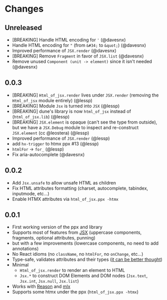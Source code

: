 # Changes

## Unreleased
- [BREAKING] Handle HTML encoding for `'` (@davesnx)
- Handle HTML encoding for `"` (from `&#34;` to `&quot;`) (@davesnx)
- Improved performance of `JSX.render` (@davesnx)
- [BREAKING] Remove `Fragment` in favor of `JSX.list` (@davesnx)
- Remove unused `Component (unit -> element)` since it isn't needed (@davesnx)

## 0.0.3

- [BREAKING] `Html_of_jsx.render` lives under `JSX.render` (removing the `Html_of_jsx` module entirely) (@lessp)
- [BREAKING] Module `Jsx` is turned into `JSX` (@lessp)
- [BREAKING] dune's library is now `html_of_jsx` instead of (`html_of_jsx.lib`) (@lessp)
- [BREAKING] `JSX.element` is opaque (can't see the type from outside), but we have a `JSX.Debug` module to inspect and re-construct `JSX.element` (cc @leostera) (@lessp)
- Improved performance of `JSX.render` (@lessp)
- add `hx-trigger` to htmx ppx #13 (@lessp)
- `htmlFor` -> `for_` (@lessp)
- Fix aria-autocomplete (@davesnx)

## 0.0.2

- Add `Jsx.unsafe` to allow unsafe HTML as children
- Fix HTML attributes formatting (charset, autocomplete, tabindex, inputmode, etc...)
- Enable HTMX attributes via `html_of_jsx.ppx -htmx`

## 0.0.1

- First working version of the ppx and library
- Supports most of features from [JSX](https://reasonml.github.io/docs/en/jsx) (uppercase components, fragments, optional attributes, punning)
- but with a few improvements (lowercase components, no need to add annotations)
- No React idioms (no `className`, no `htmlFor`, no `onChange`, etc...)
- Type-safe, validates attributes and their types ([it can be better thought](https://github.com/davesnx/html_of_jsx/issues/2))
- Minimal
  - `Html_of_jsx.render` to render an element to HTML
  - `Jsx.*` to construct DOM Elements and DOM nodes (`Jsx.text`, `Jsx.int`, `Jsx.null`, `Jsx.list`)
- Works with [Reason](https://reasonml.github.io) and [mlx](https://github.com/andreypopp/mlx)
- Supports some htmx under the ppx (`html_of_jsx.ppx -htmx`)

